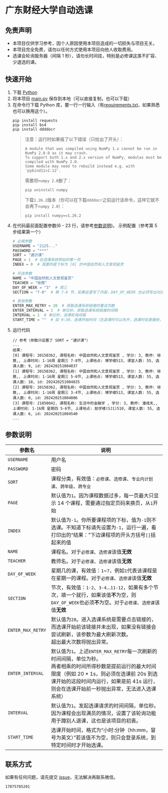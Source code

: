 # 广东财经大学自动选课

## 免责声明
- 本项目仅供学习参考，因个人原因使用本项目造成的一切损失与项目无关。
- 本项目完全免费，请勿以任何方式使用本项目向他人收取费用。
- 选课会轮询服务器（间隔 1 秒），请勿长时间挂，特别是必修课这类不扩容、少退选的课。

## 快速开始
1. 下载 [Python](https://www.python.org/)
2. 将本项目 [main.py](python/main.py) 保存到本地（可以直接复制，也可以下载）
3. 在命令行下载 Python 库，要一行一行输入（有[requirements.txt](python/requirements.txt)，如果熟悉也可以换用这个）。
    ```
    pip install requests
    pip install bs4
    pip install ddddocr
    ```
   > 注意：运行时如果报了以下错误（只给出了开头）：
   > ```
   > A module that was compiled using NumPy 1.x cannot be run in NumPy 2.0.0 as it may crash. 
   > To support both 1.x and 2.x version of NumPy, modules must be compiled with NumPy 2.0.
   > Some module may need to rebuild instead e.g. with 'pybind11>2.12'.
   > ```
   > 需要将`numpy 2.0`删了：
   > ```
   > pip uninstall numpy
   > ```
   > 下载`1.26.2`版本（你可以在下载`ddddocr`之前运行该命令，这样它就不会再下`numpy 2.0`）：
   > ```
   > pip install numpy==1.26.2
   > ```
4. 在代码最前面配置参数(6 - 23 行，请参考[参数说明](#参数说明))。
   示例配置（参考第 5 步结果第一个）
   ```python
   # 必填参数
   USERNAME = "2125..."
   PASSWORD = "***"
   SORT = "通识课"
   PAGE = 1  # 在选课系统网站的第一页
   INDEX = 0  # 我要的是下标为 [0] 的中国自然和人文景观鉴赏
   
   # 可选参数
   NAME = "中国自然和人文景观鉴赏"
   TEACHER = "徐茜"
   DAY_OF_WEEK = "3"  # 周三
   SECTION = "7-8"  # 第 7-8 节，如果这里写了内容，DAY_OF_WEEK 也必须写出对应周几
   
   # 其他参数
   ENTER_MAX_RETRY = 20  # 获取选课系统链接的重试次数
   ENTER_INTERVAL = 1  # 单位秒，获取选课系统链接的间隔
   INTERVAL = 1  # 单位秒，选课轮询间隔
   START_TIME = ""  # 如 9:30，选课开始时间（在退课时可以先开，选课时会直接抢，可能有 bug）
   ```
5. 运行代码
   ```
   // 参考（参数只设置了 SORT = "通识课"）
   ...
   结果:
   [0] 课程号: 20150362, 课程名称: 中国自然和人文景观鉴赏 , 学分: 3, 教师: 徐茜,, 上课时间: 1-16周 星期三 7-8节, 上课地点: 博学楼513, 课堂人数: 55, 选课人数: 9, id: 202420251004837
   [1] 课程号: 20150362, 课程名称: 中国自然和人文景观鉴赏 , 学分: 3, 教师: 徐茜,, 上课时间: 1-16周 星期三 5-6节, 上课地点: 博学楼513, 课堂人数: 55, 选课人数: 10, id: 202420251004835
   [2] 课程号: 20150362, 课程名称: 中国自然和人文景观鉴赏 , 学分: 3, 教师: 徐茜,, 上课时间: 1-16周 星期三 3-4节, 上课地点: 博学楼513, 课堂人数: 55, 选课人数: 0, id: 202420251004806
   [3] 课程号: 21050042, 课程名称: 生活中的金融学 , 学分: 3, 教师: 潘成夫,, 上课时间: 1-16周 星期四 5-6节, 上课地点: 励学楼(SJ1)510, 课堂人数: 55, 选课人数: 6, id: 202420251004540
   ...
   ```

## 参数说明
| 参数名               | 说明                                                                                                                                                |
|-------------------|---------------------------------------------------------------------------------------------------------------------------------------------------|
| `USERNAME`        | 用户名                                                                                                                                               |
| `PASSWORD`        | 密码                                                                                                                                                |
| `SORT`            | 课程分类，有效值：`必修课`、`选修课`、`专业内计划课`、`跨年级`、`跨专业`                                                                                                         |
| `PAGE`            | 默认值为`1`。因为课程数据过多，每一页最大只显示 14 个课程，需要通过指定页码来换页，从`1`开始                                                                                               |
| `INDEX`           | 默认值为`-1`。你所要课程项的下标，值为`-1`则不选课。不知道下标请先设置为`-1`，运行一遍，看打印出的“结果：”下边课程项的开头方括号`[]`括起来的值                                                                  |
| `NAME`            | 课程名。对于`必修课`、`选修课`该值**无效**                                                                                                                         |
| `TEACHER`         | 教师名。对于`必修课`、`选修课`该值**无效**                                                                                                                         |
| `DAY_OF_WEEK`     | 星期几的课，有效值：`1`~`7`，例如`1`代表该课程是在星期一的课程。对于`必修课`、`选修课`该值**无效**                                                                                        |
| `SECTION`         | 节次，有效值：`1-2`、`3-4`...`11-12`，如果有多个节次，填一个就行，如果该值**不**为空，则`DAY_OF_WEEK`也必须**不**为空。对于`必修课`、`选修课`该值**无效**                                             |
| `ENTER_MAX_RETRY` | 默认值为`20`。进入选课系统是需要点击链接的，而选课开始前该链接并未出现，如果没有链接会尝试刷新，该参数为最大刷新次数。<br/>超出最大次数将抛出异常。                                                                    |
| `ENTER_INTERVAL`  | 默认值为`1`。上述`ENTER_MAX_RETRY`每一次刷新的时间间隔，单位为秒。<br/>两者相乘的时间所得秒数是提前运行的最大时间限度（例如 20 * 1s，则必须在选课前 20s 到选课开始的这段时间内运行，如果是前 41s 运行，则会在选课开始前一秒抛出异常，无法进入选课系统） |
| `INTERVAL`        | 默认值为`1`。发起选课请求的时间间隔，单位秒。因为课程会出现满员的情况，设置了该轮询功能用于蹲别人退课，这也是该项目的初衷。                                                                                   |
| `START_TIME`      | 选课开始时间，格式为“小时:分钟（hh:mm，冒号为英文）”若该值不为空，则只会登录系统，到特定时间时才开始选课。                                                                                         |

## 联系方式
如果有任何问题，请先提交 [issue](https://github.com/Kiteio/easy-course/issues)，无法解决再联系微信。
```
17875765201
```